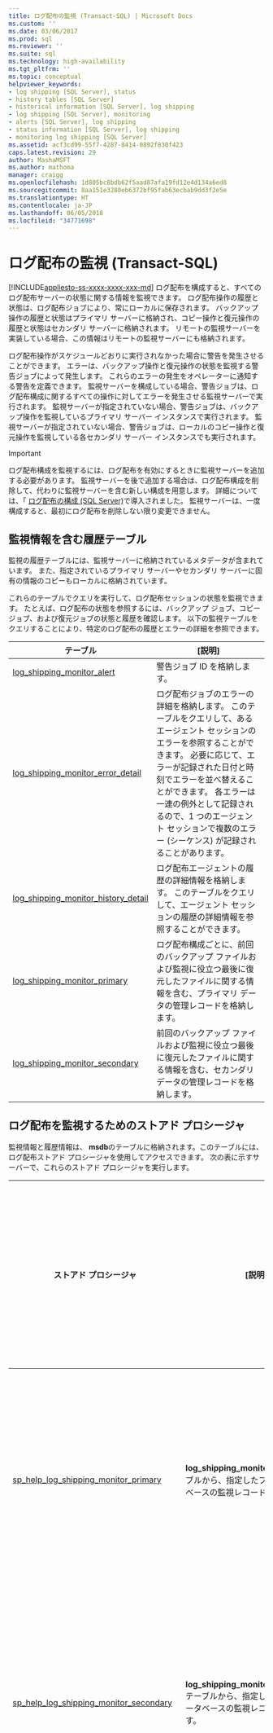 ```yaml
---
title: ログ配布の監視 (Transact-SQL) | Microsoft Docs
ms.custom: ''
ms.date: 03/06/2017
ms.prod: sql
ms.reviewer: ''
ms.suite: sql
ms.technology: high-availability
ms.tgt_pltfrm: ''
ms.topic: conceptual
helpviewer_keywords:
- log shipping [SQL Server], status
- history tables [SQL Server]
- historical information [SQL Server], log shipping
- log shipping [SQL Server], monitoring
- alerts [SQL Server], log shipping
- status information [SQL Server], log shipping
- monitoring log shipping [SQL Server]
ms.assetid: acf3cd99-55f7-4287-8414-0892f830f423
caps.latest.revision: 29
author: MashaMSFT
ms.author: mathoma
manager: craigg
ms.openlocfilehash: 1d805bc8bdb62f5aad87afa19fd12e4d134a6ed8
ms.sourcegitcommit: 8aa151e3280eb6372bf95fab63ecbab9dd3f2e5e
ms.translationtype: HT
ms.contentlocale: ja-JP
ms.lasthandoff: 06/05/2018
ms.locfileid: "34771698"
---
```

# <a name="monitor-log-shipping-transact-sql"></a>ログ配布の監視 (Transact-SQL)
[!INCLUDE[appliesto-ss-xxxx-xxxx-xxx-md](../../includes/appliesto-ss-xxxx-xxxx-xxx-md.md)]
  ログ配布を構成すると、すべてのログ配布サーバーの状態に関する情報を監視できます。 ログ配布操作の履歴と状態は、ログ配布ジョブにより、常にローカルに保存されます。 バックアップ操作の履歴と状態はプライマリ サーバーに格納され、コピー操作と復元操作の履歴と状態はセカンダリ サーバーに格納されます。 リモートの監視サーバーを実装している場合、この情報はリモートの監視サーバーにも格納されます。  
  
 ログ配布操作がスケジュールどおりに実行されなかった場合に警告を発生させることができます。 エラーは、バックアップ操作と復元操作の状態を監視する警告ジョブによって発生します。 これらのエラーの発生をオペレーターに通知する警告を定義できます。 監視サーバーを構成している場合、警告ジョブは、ログ配布構成に関するすべての操作に対してエラーを発生させる監視サーバーで実行されます。 監視サーバーが指定されていない場合、警告ジョブは、バックアップ操作を監視しているプライマリ サーバー インスタンスで実行されます。 監視サーバーが指定されていない場合、警告ジョブは、ローカルのコピー操作と復元操作を監視している各セカンダリ サーバー インスタンスでも実行されます。  
  
> [!IMPORTANT]  
>  ログ配布構成を監視するには、ログ配布を有効にするときに監視サーバーを追加する必要があります。 監視サーバーを後で追加する場合は、ログ配布構成を削除して、代わりに監視サーバーを含む新しい構成を用意します。 詳細については、「 [ログ配布の構成 &#40;SQL Server&#41;](../../database-engine/log-shipping/configure-log-shipping-sql-server.md)で導入されました。 監視サーバーは、一度構成すると、最初にログ配布を削除しない限り変更できません。  
  
## <a name="history-tables-containing-monitoring-information"></a>監視情報を含む履歴テーブル  
 監視の履歴テーブルには、監視サーバーに格納されているメタデータが含まれています。 また、指定されているプライマリ サーバーやセカンダリ サーバーに固有の情報のコピーもローカルに格納されています。  
  
 これらのテーブルでクエリを実行して、ログ配布セッションの状態を監視できます。 たとえば、ログ配布の状態を参照するには、バックアップ ジョブ、コピー ジョブ、および復元ジョブの状態と履歴を確認します。 以下の監視テーブルをクエリすることにより、特定のログ配布の履歴とエラーの詳細を参照できます。  
  
|テーブル|[説明]|  
|-----------|-----------------|  
|[log_shipping_monitor_alert](../../relational-databases/system-tables/log-shipping-monitor-alert-transact-sql.md)|警告ジョブ ID を格納します。|  
|[log_shipping_monitor_error_detail](../../relational-databases/system-tables/log-shipping-monitor-error-detail-transact-sql.md)|ログ配布ジョブのエラーの詳細を格納します。 このテーブルをクエリして、あるエージェント セッションのエラーを参照することができます。 必要に応じて、エラーが記録された日付と時刻でエラーを並べ替えることができます。 各エラーは一連の例外として記録されるので、1 つのエージェント セッションで複数のエラー (シーケンス) が記録されることがあります。|  
|[log_shipping_monitor_history_detail](../../relational-databases/system-tables/log-shipping-monitor-history-detail-transact-sql.md)|ログ配布エージェントの履歴の詳細情報を格納します。 このテーブルをクエリして、エージェント セッションの履歴の詳細情報を参照することができます。|  
|[log_shipping_monitor_primary](../../relational-databases/system-tables/log-shipping-monitor-primary-transact-sql.md)|ログ配布構成ごとに、前回のバックアップ ファイルおよび監視に役立つ最後に復元したファイルに関する情報を含む、プライマリ データの管理レコードを格納します。|  
|[log_shipping_monitor_secondary](../../relational-databases/system-tables/log-shipping-monitor-secondary-transact-sql.md)|前回のバックアップ ファイルおよび監視に役立つ最後に復元したファイルに関する情報を含む、セカンダリ データの管理レコードを格納します。|  
  
## <a name="stored-procedures-for-monitoring-log-shipping"></a>ログ配布を監視するためのストアド プロシージャ  
 監視情報と履歴情報は、 **msdb**のテーブルに格納されます。このテーブルには、ログ配布ストアド プロシージャを使用してアクセスできます。 次の表に示すサーバーで、これらのストアド プロシージャを実行します。  
  
|ストアド プロシージャ|[説明]|プロシージャを実行するサーバー|  
|----------------------|-----------------|---------------------------|  
|[sp_help_log_shipping_monitor_primary](../../relational-databases/system-stored-procedures/sp-help-log-shipping-monitor-primary-transact-sql.md)|**log_shipping_monitor_primary** テーブルから、指定したプライマリ データベースの監視レコードを返します。|監視サーバーまたはプライマリ サーバー|  
|[sp_help_log_shipping_monitor_secondary](../../relational-databases/system-stored-procedures/sp-help-log-shipping-monitor-secondary-transact-sql.md)|**log_shipping_monitor_secondary** テーブルから、指定したセカンダリ データベースの監視レコードを返します。|監視サーバーまたはセカンダリ サーバー|  
|[sp_help_log_shipping_alert_job](../../relational-databases/system-stored-procedures/sp-help-log-shipping-alert-job-transact-sql.md)|警告ジョブのジョブ ID を返します。|監視サーバー (監視サーバーが定義されていない場合はプライマリ サーバーまたはセカンダリ サーバー)|  
|[sp_help_log_shipping_primary_database](../../relational-databases/system-stored-procedures/sp-help-log-shipping-primary-database-transact-sql.md)|プライマリ データベースの設定を取得し、 **log_shipping_primary_databases** テーブルと **log_shipping_monitor_primary** テーブルの値を表示します。|プライマリ サーバー|  
|[sp_help_log_shipping_primary_secondary](../../relational-databases/system-stored-procedures/sp-help-log-shipping-primary-secondary-transact-sql.md)|プライマリ データベースのセカンダリ データベース名を取得します。|プライマリ サーバー|  
|[sp_help_log_shipping_secondary_database](../../relational-databases/system-stored-procedures/sp-help-log-shipping-secondary-database-transact-sql.md)|**log_shipping_secondary**、 **log_shipping_secondary_databases** 、および **log_shipping_monitor_secondary** の各テーブルからセカンダリ データベースの設定を取得します。|セカンダリ サーバー|  
|[sp_help_log_shipping_secondary_primary &#40;Transact-SQL&#41;](../../relational-databases/system-stored-procedures/sp-help-log-shipping-secondary-primary-transact-sql.md)|セカンダリ サーバーにある指定されたプライマリ データベースの設定を取得します。|セカンダリ サーバー|  
  
## <a name="see-also"></a>参照  
 [ログ配布レポートの表示 &#40;SQL Server Management Studio&#41;](../../database-engine/log-shipping/view-the-log-shipping-report-sql-server-management-studio.md)   
 [ログ配布のストアド プロシージャとテーブル](../../database-engine/log-shipping/log-shipping-tables-and-stored-procedures.md)  
  
  
